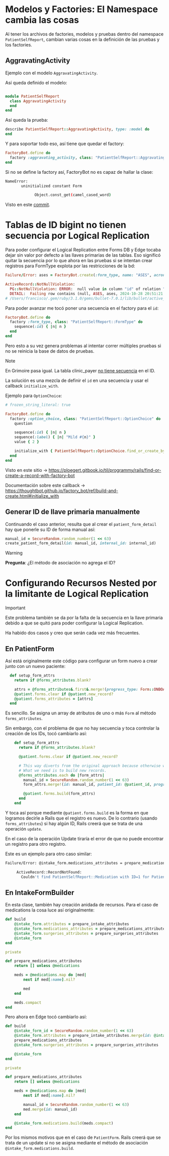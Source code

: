 # Modelos y Factories: El Namespace cambia las cosas

Al tener los archivos de factories, modelos y pruebas dentro del namespace `PatientSelfReport`, cambian varias cosas en la definición de las pruebas y los factories.

## AggravatingActivity

Ejemplo con el modelo `AggravatingActivity`.

Así queda definido el modelo:
```ruby

module PatientSelfReport
  class AggravatingActivity
  end
end
```

Así queda la prueba:
```ruby
describe PatientSelfReport::AggravatingActivity, type: :model do
end
```

Y para soportar todo eso, así tiene que quedar el factory:
```ruby
FactoryBot.define do
  factory :aggravating_activity, class: "PatientSelfReport::AggravatingActivity" do
end
```

Si no se define la factory así, FactoryBot no es capaz de hallar la clase:
```bash
NameError:
       uninitialized constant Form

             Object.const_get(camel_cased_word)
```

Visto en este [commit](https://github.com/thoughtbot/factory_bot/commit/ef5c4ba49a182d051e39fe8ea3ef33591fff53ce).

# Tablas de ID bigint no tienen secuencia por Logical Replication

Para poder configurar el Logical Replication entre Forms DB y Edge tocaba dejar sin valor por defecto a las llaves primarias de las tablas. Eso significó quitar la secuencia por lo que ahora en las pruebas si se intentan crear registros para FormType explota por las restricciones de la bd:
```ruby
Failure/Error: ases = FactoryBot.create(:form_type, name: "ASES", acronym: "ases")

ActiveRecord::NotNullViolation:
  PG::NotNullViolation: ERROR:  null value in column "id" of relation "form_types" violates not-null constraint
  DETAIL:  Failing row contains (null, ASES, ases, 2024-10-28 20:51:21.855568, 2024-10-28 20:51:21.855568).
# /Users/francisco/.gem/ruby/3.1.0/gems/bullet-7.0.1/lib/bullet/active_record70.rb:6:in `_create_record'
```

Para poder avanzar me tocó poner una secuencia en el factory para el `id`:
```ruby
FactoryBot.define do
  factory :form_type, class: "PatientSelfReport::FormType" do
    sequence(:id) { |n| n }
  end
end
```

Pero esto a su vez genera problemas al intentar correr múltiples pruebas si no se reinicia la base de datos de pruebas.

> [!Note]
> En Grimoire pasa igual. La tabla clinic_payer [no tiene secuencia](https://github.com/lunacare/grimoire/blob/omega/priv/repo/migrations/20240120105000_unpk_clinic_payers.exs#L90) en el ID.

La solución es una mezcla de definir el `id` en una secuencia y usar el callback `initialize_with`.

Ejemplo para `OptionChoice`:
```ruby
# frozen_string_literal: true

FactoryBot.define do
  factory :option_choice, class: "PatientSelfReport::OptionChoice" do
    question

    sequence(:id) { |n| n }
    sequence(:label) { |n| "Mild #{n}" }
    value { 2 }

    initialize_with { PatientSelfReport::OptionChoice.find_or_create_by(id: id) }
  end
end
```

Visto en este sitio -> https://ploegert.gitbook.io/til/programmy/rails/find-or-create-a-record-with-factory-bot

Documentación sobre este callback -> https://thoughtbot.github.io/factory_bot/ref/build-and-create.html#initialize_with

## Generar ID de llave primaria manualmente

Continuando el caso anterior, resulta que al crear el `patient_form_detail` hay que ponerle su ID de forma manual así:
```ruby
manual_id = SecureRandom.random_number(1 << 63)
create_patient_form_detail(id: manual_id, internal_id: internal_id)
```

> [!warning]
> **Pregunta**: ¿El método de asociación no agrega el ID?

# Configurando Recursos Nested por la limitante de Logical Replication

> [!important]
> Este problema también se da por la falta de la secuencia en la llave primaria debido a que se quitó para poder configurar la Logical Replication.

Ha habido dos casos y creo que serán cada vez más frecuentes.

## En PatientForm

Así está originalmente este código para configurar un form nuevo a crear junto con un nuevo paciente:
```ruby
  def setup_form_attrs
    return if @forms_attributes.blank?

    attrs = @forms_attributes&.first&.merge!(progress_type: Form::ONBOARDING_PROGRESS)
    @patient.forms.clear if @patient.new_record?
    @patient.forms_attributes = [attrs]
  end
```

Es sencillo. Se asigna un array de atributos de uno o más `Form` al método `forms_attributes`.

Sin embargo, con el problema de que no hay secuencia y toca controlar la creación de los IDs, tocó cambiarlo así:
```ruby
    def setup_form_attrs
      return if @forms_attributes.blank?

      @patient.forms.clear if @patient.new_record?

      # This way diverts from the original approach because otherwise would think the assignment is to update the form.
      # What we need is to build new records.
      @forms_attributes.each do |form_attrs|
        manual_id = SecureRandom.random_number(1 << 63)
        form_attrs.merge!(id: manual_id, patient_id: @patient_id, progress_type: PatientSelfReport::Form::ONBOARDING_PROGRESS)

        @patient.forms.build(form_attrs)
      end
    end
```

Y toca así porque mediante `@patient.forms.build` es la forma en que logramos decirle a Rails que el registro es nuevo. De lo contrario (usando `forms_attributes`) si hay algún ID, Rails creerá que se trata de una operación `update`.

En el caso de la operación Update tiraría el error de que no puede encontrar un registro para otro registro.

Este es un ejemplo para otro caso similar:
```bash
Failure/Error: @intake_form.medications_attributes = prepare_medications_attributes

     ActiveRecord::RecordNotFound:
       Couldn't find PatientSelfReport::Medication with ID=1 for PatientSelfReport::IntakeForm with ID=5085303943573520300
```

## En IntakeFormBuilder

En esta clase, también hay creación anidada de recursos. Para el caso de medications la cosa luce así originalmente:
```ruby
def build
	@intake_form.attributes = prepare_intake_attributes
	@intake_form.medications_attributes = prepare_medications_attributes
	@intake_form.surgeries_attributes = prepare_surgeries_attributes
	@intake_form
end

private

def prepare_medications_attributes
	return [] unless @medications

	meds = @medications.map do |med|
		next if med[:name].nil?

		med
	end

	meds.compact
end
```

Pero ahora en Edge tocó cambiarlo así:
```ruby
def build
	@intake_form_id = SecureRandom.random_number(1 << 63)
	@intake_form.attributes = prepare_intake_attributes.merge(id: @intake_form_id)
	prepare_medications_attributes
	@intake_form.surgeries_attributes = prepare_surgeries_attributes

	@intake_form
end

private

def prepare_medications_attributes
	return [] unless @medications

	meds = @medications.map do |med|
		next if med[:name].nil?

		manual_id = SecureRandom.random_number(1 << 63)
		med.merge(id: manual_id)
	end

	@intake_form.medications.build(meds.compact)
end
```

Por los mismos motivos que en el caso de `PatientForm`. Rails creerá que se trata de un update si no se asigna mediante el método de asociación `@intake_form.medications.build`.